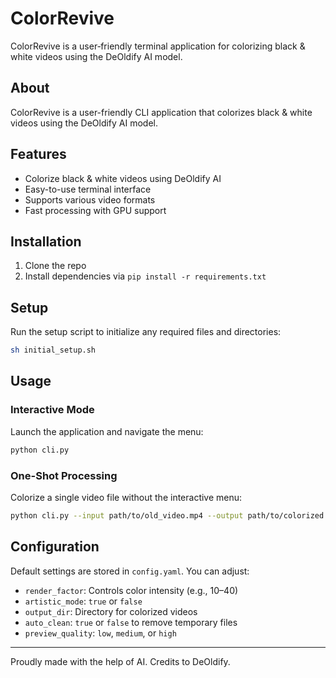 # ColorRevive
ColorRevive is a user‑friendly terminal application for colorizing black & white videos using the DeOldify AI model. 

## About

ColorRevive is a user-friendly CLI application that colorizes black & white videos using the DeOldify AI model.

## Features

- Colorize black & white videos using DeOldify AI
- Easy-to-use terminal interface
- Supports various video formats
- Fast processing with GPU support

## Installation

1. Clone the repo
2. Install dependencies via `pip install -r requirements.txt`

## Setup

Run the setup script to initialize any required files and directories:

```bash
sh initial_setup.sh
```

## Usage

### Interactive Mode

Launch the application and navigate the menu:

```bash
python cli.py
```

### One-Shot Processing

Colorize a single video file without the interactive menu:

```bash
python cli.py --input path/to/old_video.mp4 --output path/to/colorized.mp4
```

## Configuration

Default settings are stored in `config.yaml`. You can adjust:

- `render_factor`: Controls color intensity (e.g., 10–40)
- `artistic_mode`: `true` or `false`
- `output_dir`: Directory for colorized videos
- `auto_clean`: `true` or `false` to remove temporary files
- `preview_quality`: `low`, `medium`, or `high`

---

Proudly made with the help of AI. Credits to DeOldify.
